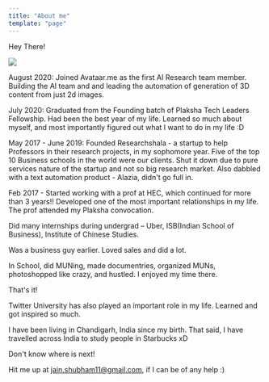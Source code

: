 ```yaml
---
title: "About me"
template: "page"
---
```

Hey There!

![](/media/goa.jpeg)


August 2020: Joined Avataar.me as the first AI Research team member. Building the AI team and and leading the automation of generation of 3D content from just 2d images. 

July 2020: Graduated from the Founding batch of Plaksha Tech Leaders Fellowship. Had been the best year of my life. Learned so much about myself, and most importantly figured out what I want to do in my life :D

May 2017 - June 2019: Founded Researchshala - a startup to help Professors in their research projects, in my sophomore year. Five of the top 10 Business schools in the world were our clients. Shut it down due to pure services nature of the startup and not so big research market. Also dabbled with a text automation product - Alazia, didn't go full in.

Feb 2017 - Started working with a prof at HEC, which continued for more than 3 years!! Developed one of the most important relationships in my life. The prof attended my Plaksha convocation.

Did many internships during undergrad – Uber, ISB(Indian School of Business), Institute of Chinese Studies. 

Was a business guy earlier. Loved sales and did a lot. 

In School, did MUNing, made documentries, organized MUNs, photoshopped like crazy, and hustled. I enjoyed my time there. 

That's it!

Twitter University has also played an important role in my life. Learned and got inspired so much.

I have been living in Chandigarh, India since my birth. That said, I have travelled across India to study people in Starbucks xD

Don't know where is next!

Hit me up at jain.shubham11@gmail.com, if I can be of any help :)